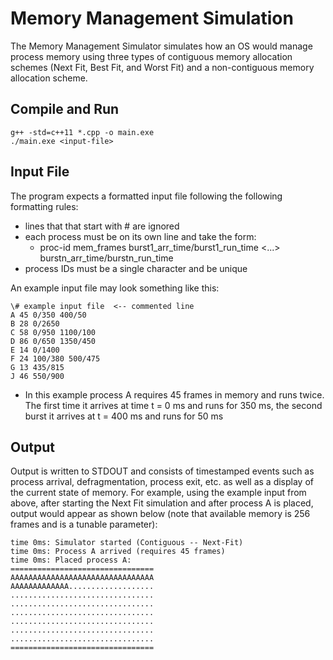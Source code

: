 # Memory Management Simulation
The Memory Management Simulator simulates how an OS would manage process memory using three types of contiguous memory allocation schemes (Next Fit, Best Fit, and Worst Fit) and a non-contiguous memory allocation scheme.

## Compile and Run
```
g++ -std=c++11 *.cpp -o main.exe
./main.exe <input-file>
```
## Input File
The program expects a formatted input file following the following formatting rules:
 - lines that that start with # are ignored
 - each process must be on its own line and take the form: 
    - proc-id mem_frames burst1_arr_time/burst1_run_time <...> burstn_arr_time/burstn_run_time
 - process IDs must be a single character and be unique
 
An example input file may look something like this:
```
\# example input file  <-- commented line
A 45 0/350 400/50
B 28 0/2650
C 58 0/950 1100/100
D 86 0/650 1350/450
E 14 0/1400
F 24 100/380 500/475
G 13 435/815
J 46 550/900
```

- In this example process A requires 45 frames in memory and runs twice. The first time it arrives at time t = 0 ms and runs for 350 ms, the second burst it arrives at t = 400 ms and runs for 50 ms

## Output
Output is written to STDOUT and consists of timestamped events such as process arrival, defragmentation, process exit, etc. as well as a display of the current state of memory. For example, using the example input from above, after starting the Next Fit simulation and after process A is placed, output would appear as shown below (note that available memory is 256 frames and is a tunable parameter):
```
time 0ms: Simulator started (Contiguous -- Next-Fit)
time 0ms: Process A arrived (requires 45 frames)
time 0ms: Placed process A:
================================
AAAAAAAAAAAAAAAAAAAAAAAAAAAAAAAA
AAAAAAAAAAAAA...................
................................
................................
................................
................................
................................
................................
================================
```
